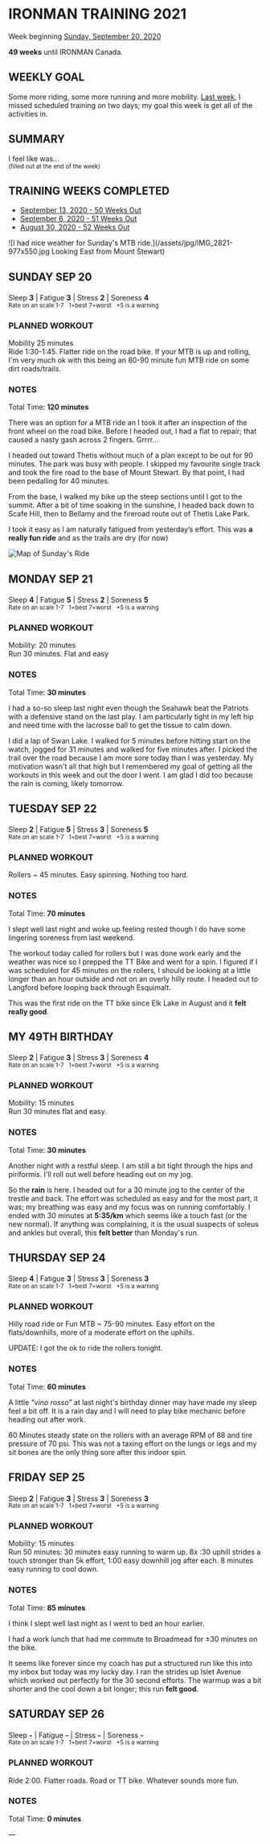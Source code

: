 # IRONMAN TRAINING 2021
Week beginning [Sunday, September 20, 2020](javascript:flkty.select(3);)

**49 weeks** until IRONMAN Canada.

## WEEKLY GOAL
Some more riding, some more running and more mobility.
[Last week](ironman2021-50weeksout), I missed scheduled training on two days; my goal this week is get all of the activities in. 

## SUMMARY
I feel like was...  
<sup>(filled out at the end of the week)</sup>

## TRAINING WEEKS COMPLETED
<ul class="iconlist">
<li class="page"><a href="ironman2021-50weeksout">September 13, 2020 - 50 Weeks Out</a></li>
<li class="page"><a href="ironman2021-51weeksout">September 6, 2020 - 51 Weeks Out</a></li>
<li class="page"><a href="ironman2021-52weeksout">August 30, 2020 - 52 Weeks Out</a></li>
</ul>

![I had nice weather for Sunday's MTB ride.](/assets/jpg/IMG_2821-977x550.jpg Looking East from Mount Stewart)

## SUNDAY SEP 20
Sleep **3** | Fatigue **3** | Stress **2** | Soreness **4** 
<sup><br />Rate on an scale 1-7 &nbsp; 1=best 7=worst &nbsp; +5 is a warning</sup>

### PLANNED WORKOUT
Mobility 25 minutes  
Ride 1:30-1:45. Flatter ride on the road bike. 
If your MTB is up and rolling, I'm very much ok with this being an 80-90 minute fun MTB ride on some dirt roads/trails.

### NOTES
Total Time: **120 minutes**

There was an option for a MTB ride an I took it after an inspection of the front wheel on the road bike.  Before I headed out, I had a flat to repair; that caused a nasty gash across 2 fingers.  Grrrr...

I headed out toward Thetis without much of a plan except to be out for 90 minutes.  The park was busy with people.  I skipped my favourite single track and took the fire road to the base of Mount Stewart.  By that point, I had been pedalling for 40 minutes.  
<!---->
From the base, I walked my bike up the steep sections until I got to the summit. After a bit of time soaking in the sunshine, I headed back down to Scafe Hill, then to Bellamy and the fireroad route out of Thetis Lake Park.

I took it easy as I am naturally fatigued from yesterday’s effort.  This was **a really fun ride** and as the trails are dry (for now)

![Map of Sunday's Ride](/assets/jpg/IMG_0333-3.jpg)

<!---->
## MONDAY SEP 21
Sleep **4** | Fatigue **5** | Stress **2** | Soreness **5** 
<sup><br />Rate on an scale 1-7 &nbsp; 1=best 7=worst &nbsp; +5 is a warning</sup>

### PLANNED WORKOUT
Mobility: 20 minutes  
Run 30 minutes. Flat and easy 

### NOTES
Total Time: **30 minutes**

I had a so-so sleep last night even though the Seahawk beat the Patriots with a defensive stand on the last play.  I am particularly tight in my left hip and need time with the lacrosse ball to get the tissue to calm down.

I did a lap of Swan Lake.  I walked for 5 minutes before hitting start on the watch, jogged for 31 minutes and walked for five minutes after.  I picked the trail over the road because I am more sore today than I was yesterday.  My motivation wasn't all that high but I remembered my goal of getting all the workouts in this week and out the door I went.  I am glad I did too because the rain is coming, likely tomorrow.

<!---->
## TUESDAY SEP 22
Sleep **2** | Fatigue **5** | Stress **3** | Soreness **5** 
<sup><br />Rate on an scale 1-7 &nbsp; 1=best 7=worst &nbsp; +5 is a warning</sup>

### PLANNED WORKOUT
Rollers ~ 45 minutes. Easy spinning. Nothing too hard.

### NOTES
Total Time: **70 minutes**

I slept well last night and woke up feeling rested though I do have some lingering soreness from last weekend.

The workout today called for rollers but I was done work early and the weather was nice so I prepped the TT Bike and went for a spin.  I figured if I was scheduled for 45 minutes on the rollers, I should be looking at a little longer than an hour outside and not on an overly hilly route.  I headed out to Langford before looping back through Esquimalt.

This was the first ride on the TT bike since Elk Lake in August and it **felt really good**.

<!---->
## MY 49TH BIRTHDAY
Sleep **2** | Fatigue **3** | Stress **3** | Soreness **4** 
<sup><br />Rate on an scale 1-7 &nbsp; 1=best 7=worst &nbsp; +5 is a warning</sup>

### PLANNED WORKOUT
Mobility: 15 minutes  
Run 30 minutes flat and easy.

### NOTES
Total Time: **30 minutes**

Another night with a restful sleep.  I am still a bit tight through the hips and piriformis.  I'll roll out well before heading out on my jog.

So the **rain** is here.  I headed out for a 30 minute jog to the center of the trestle and back.  The effort was scheduled as easy and for the most part, it was; my breathing was easy and my focus was on running comfortably.  I ended with 30 minutes at **5:35/km** which seems like a touch fast (or the new normal).  If anything was complaining, it is the usual suspects of soleus and ankles but overall, this **felt better** than Monday's run. 

<!---->
## THURSDAY SEP 24
Sleep **4** | Fatigue **3** | Stress **3** | Soreness **3** 
<sup><br />Rate on an scale 1-7 &nbsp; 1=best 7=worst &nbsp; +5 is a warning</sup>

### PLANNED WORKOUT
Hilly road ride or Fun MTB ~ 75-90 minutes. Easy effort on the flats/downhills, more of a moderate effort on the uphills.

<p><span class="agencyvc">UPDATE:</span> I got the ok to ride the rollers tonight.</p>

### NOTES
Total Time: **60 minutes**

A little _"vino rosso"_ at last night's birthday dinner may have made my sleep feel a bit off.  It is a rain day and I will need to play bike mechanic before heading out after work.


60 Minutes steady state on the rollers with an average RPM of 88 and tire pressure of 70 psi.  This was not a taxing effort on the lungs or legs and my sit bones are the only thing sore after this indoor spin.

<!---->
## FRIDAY SEP 25
Sleep **2** | Fatigue **3** | Stress **3** | Soreness **3** 
<sup><br />Rate on an scale 1-7 &nbsp; 1=best 7=worst &nbsp; +5 is a warning</sup>

### PLANNED WORKOUT
Mobility: 15 minutes  
Run 50 minutes: 30 minutes easy running to warm up. 8x :30 uphill strides a touch stronger than 5k effort, 1:00 easy downhill jog after each. 8 minutes easy running to cool down.

### NOTES
Total Time: **85 minutes**

I think I slept well last night as I went to bed an hour earlier.

I had a work lunch that had me commute to Broadmead for &plusmn;30 minutes on the bike.

It seems like forever since my coach has put a structured run like this into my inbox but today was my lucky day.  I ran the strides up Islet Avenue which worked out perfectly for the 30 second efforts.  The warmup was a bit shorter and the cool down a bit longer; this run **felt good**.

<!---->
## SATURDAY SEP 26
Sleep **-** | Fatigue **-** | Stress **-** | Soreness **-** 
<sup><br />Rate on an scale 1-7 &nbsp; 1=best 7=worst &nbsp; +5 is a warning</sup>

### PLANNED WORKOUT
Ride 2:00. Flatter roads. Road or TT bike. Whatever sounds more fun.

### NOTES
Total Time: **0 minutes**

&mdash; 
